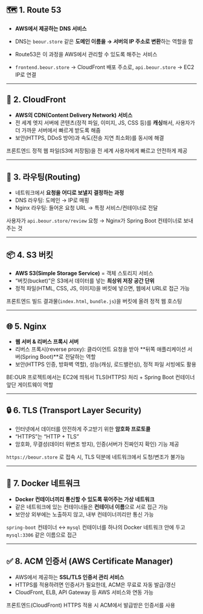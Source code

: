 ## 🗺️ 1. Route 53

- **AWS에서 제공하는 DNS 서비스**
- DNS는 `beour.store` 같은 **도메인 이름을 → 서버의 IP 주소로 변환**하는 역할을 함
- Route53은 이 과정을 AWS에서 관리할 수 있도록 해주는 서비스

- `frontend.beour.store` → CloudFront 배포 주소로, `api.beour.store` → EC2 IP로 연결

---

## 🚀 2. CloudFront

- **AWS의 CDN(Content Delivery Network) 서비스**
- 전 세계 엣지 서버에 콘텐츠(정적 파일, 이미지, JS, CSS 등)를 **캐싱**해서, 사용자가 더 가까운 서버에서 빠르게 받도록 해줌
- 보안(HTTPS, DDoS 방어)과 속도(전송 지연 최소화)를 동시에 해결

프론트엔드 정적 웹 파일(S3에 저장됨)을 전 세계 사용자에게 빠르고 안전하게 제공

---

## 🔀 3. 라우팅(Routing)

- 네트워크에서 **요청을 어디로 보낼지 결정하는 과정**
- DNS 라우팅: 도메인 → IP로 매핑
- Nginx 라우팅: 들어온 요청 URL → 특정 서비스/컨테이너로 전달

사용자가 `api.beour.store/review` 요청 → Nginx가 Spring Boot 컨테이너로 보내주는 것

---

## 📦 4. S3 버킷

- **AWS S3(Simple Storage Service)** = 객체 스토리지 서비스
- “버킷(bucket)”은 S3에서 데이터를 넣는 **최상위 저장 공간 단위**
- 정적 파일(HTML, CSS, JS, 이미지)을 버킷에 넣으면, 웹에서 URL로 접근 가능

프론트엔드 빌드 결과물(`index.html`, `bundle.js`)을 버킷에 올려 정적 웹 호스팅

---

## 🌐 5. Nginx

- **웹 서버 & 리버스 프록시 서버**
- 리버스 프록시(reverse proxy): 클라이언트 요청을 받아 **뒤쪽 애플리케이션 서버(Spring Boot)**로 전달하는 역할
- 보안(HTTPS 인증, 방화벽 역할), 성능(캐싱, 로드밸런싱), 정적 파일 서빙에도 활용

BE:OUR 프로젝트에서는 EC2에 띄워서 TLS(HTTPS) 처리 + Spring Boot 컨테이너 앞단 게이트웨이 역할

---

## 🔒 6. TLS (Transport Layer Security)

- 인터넷에서 데이터를 안전하게 주고받기 위한 **암호화 프로토콜**
- “HTTPS”는 “HTTP + TLS”
- 암호화, 무결성(데이터 위변조 방지), 인증(서버가 진짜인지 확인) 기능 제공

`https://beour.store` 로 접속 시, TLS 덕분에 네트워크에서 도청/변조가 불가능

---

## 🐳 7. Docker 네트워크

- **Docker 컨테이너끼리 통신할 수 있도록 묶어주는 가상 네트워크**
- 같은 네트워크에 있는 컨테이너들은 **컨테이너 이름**으로 서로 접근 가능
- 보안상 외부에는 노출하지 않고, 내부 컨테이너끼리만 통신 가능

`spring-boot` 컨테이너 ↔ `mysql` 컨테이너를 하나의 Docker 네트워크 안에 두고 `mysql:3306` 같은 이름으로 접근

---

## ✅ 8. ACM 인증서 (AWS Certificate Manager)

- AWS에서 제공하는 **SSL/TLS 인증서 관리 서비스**
- HTTPS를 적용하려면 인증서가 필요한데, ACM은 무료로 자동 발급/갱신
- CloudFront, ELB, API Gateway 등 AWS 서비스와 연동 가능

프론트엔드(CloudFront) HTTPS 적용 시 ACM에서 발급받은 인증서를 사용





